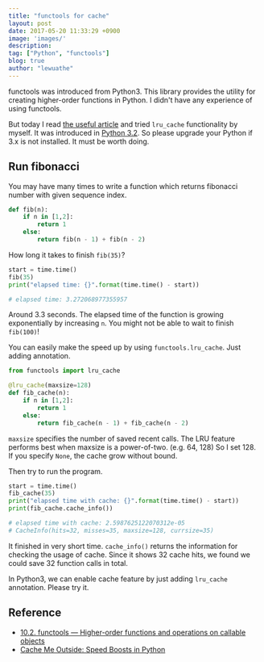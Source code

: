 ```yaml
---
title: "functools for cache"
layout: post
date: 2017-05-20 11:33:29 +0900
image: 'images/'
description:
tag: ["Python", "functools"]
blog: true
author: "lewuathe"
---
```


functools was introduced from Python3. This library provides the utility for creating higher-order functions in Python. I didn't have any experience of using functools.

But today I read [the useful article](https://dev.to/rpalo/cache-me-outside-speed-boosts-in-python) and tried `lru_cache` functionality by myself. It was introduced in [Python 3.2](https://docs.python.org/3/library/functools.html#functools.lru_cache). So please upgrade your Python if 3.x is not installed. It must be worth doing.

## Run fibonacci

You may have many times to write a function which returns fibonacci number with given sequence index.

```python
def fib(n):
    if n in [1,2]:
        return 1
    else:
        return fib(n - 1) + fib(n - 2)
```

How long it takes to finish `fib(35)`?

```python
start = time.time()
fib(35)
print("elapsed time: {}".format(time.time() - start))

# elapsed time: 3.272068977355957
```

Around 3.3 seconds. The elapsed time of the function is growing exponentially by increasing `n`. You might not be able to wait to finish `fib(100)`!

You can easily make the speed up by using `functools.lru_cache`. Just adding annotation.

```python
from functools import lru_cache

@lru_cache(maxsize=128)
def fib_cache(n):
    if n in [1,2]:
        return 1
    else:
        return fib_cache(n - 1) + fib_cache(n - 2)
```

`maxsize` specifies the number of saved recent calls. The LRU feature performs best when maxsize is a power-of-two. (e.g. 64, 128) So I set 128. If you specify `None`, the cache grow without bound.

Then try to run the program.

```python
start = time.time()
fib_cache(35)
print("elapsed time with cache: {}".format(time.time() - start))
print(fib_cache.cache_info())

# elapsed time with cache: 2.5987625122070312e-05
# CacheInfo(hits=32, misses=35, maxsize=128, currsize=35)

```

It finished in very short time. `cache_info()` returns the information for checking the usage of cache. Since it shows 32 cache hits, we found we could save 32 function calls in total.

In Python3, we can enable cache feature by just adding `lru_cache` annotation. Please try it.

## Reference

* [10.2. functools — Higher-order functions and operations on callable objects](https://docs.python.org/3/library/functools.html#functools.lru_cache)
* [Cache Me Outside: Speed Boosts in Python](https://dev.to/rpalo/cache-me-outside-speed-boosts-in-python)
